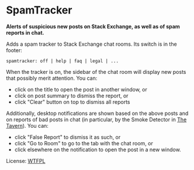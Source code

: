 # SpamTracker  

**Alerts of suspicious new posts on Stack Exchange, as well as of spam reports in chat.**

Adds a spam tracker to Stack Exchange chat rooms. Its switch is in the footer:

    spamtracker: off | help | faq | legal | ... 

When the tracker is on, the sidebar of the chat room will display new posts that possibly merit attention. You can:

* click on the title to open the post in another window, or
* click on post summary to dismiss the report, or
* click "Clear" button on top to dismiss all reports

Additionally, desktop notifications are shown based on the above posts and on reports of bad posts in chat (in particular, by the Smoke Detector in [The Tavern](http://chat.meta.stackexchange.com/rooms/89/tavern-on-the-meta)). You can: 

* click "False Report" to dismiss it as such, or
* click "Go to Room" to go to the tab with the chat room, or
* click elsewhere on the notification to open the post in a new window. 

License: [WTFPL](http://www.wtfpl.net)
